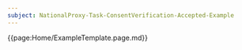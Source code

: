 ```yaml
---
subject: NationalProxy-Task-ConsentVerification-Accepted-Example
---
```


{{page:Home/ExampleTemplate.page.md}}